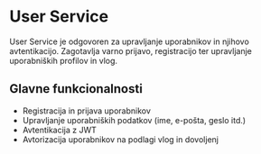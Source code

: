 # User Service

User Service je odgovoren za upravljanje uporabnikov in njihovo avtentikacijo. Zagotavlja varno prijavo, registracijo ter upravljanje uporabniških profilov in vlog.

## Glavne funkcionalnosti
- Registracija in prijava uporabnikov
- Upravljanje uporabniških podatkov (ime, e-pošta, geslo itd.)
- Avtentikacija z JWT
- Avtorizacija uporabnikov na podlagi vlog in dovoljenj